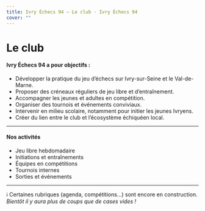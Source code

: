 ```yaml
---
title: Ivry Échecs 94 — Le club · Ivry Échecs 94
cover: ""
---
```

<div class="main">

# Le club

#### Ivry Échecs 94 a pour objectifs :

* Développer la pratique du jeu d’échecs sur Ivry-sur-Seine et le Val-de-Marne.  
* Proposer des créneaux réguliers de jeu libre et d’entraînement.  
* Accompagner les jeunes et adultes en compétition.  
* Organiser des tournois et événements conviviaux.  
* Intervenir en milieu scolaire, notamment pour initier les jeunes Ivryens.  
* Créer du lien entre le club et l’écosystème échiquéen local.  

- - -

#### Nos activités

* Jeu libre hebdomadaire  
* Initiations et entraînements  
* Équipes en compétitions  
* Tournois internes  
* Sorties et événements  

- - -

ℹ️ Certaines rubriques (agenda, compétitions…) sont encore en construction.\
*Bientôt il y aura plus de coups que de cases vides !*

*<div class="aside">*
